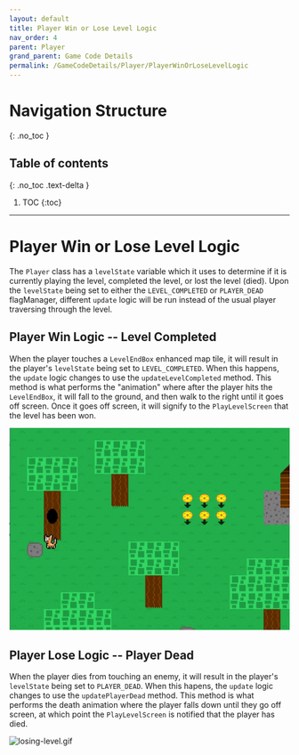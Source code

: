 ```yaml
---
layout: default
title: Player Win or Lose Level Logic
nav_order: 4
parent: Player
grand_parent: Game Code Details
permalink: /GameCodeDetails/Player/PlayerWinOrLoseLevelLogic
---
```


# Navigation Structure
{: .no_toc }

## Table of contents
{: .no_toc .text-delta }

1. TOC
{:toc}

---

# Player Win or Lose Level Logic

The `Player` class has a `levelState` variable which it uses to determine if it is currently playing the level, completed the level,
or lost the level (died). Upon the `levelState` being set to either the `LEVEL_COMPLETED` or `PLAYER_DEAD` flagManager,
different `update` logic will be run instead of the usual player traversing through the level.

## Player Win Logic -- Level Completed

When the player touches a `LevelEndBox` enhanced map tile, it will result in the player's `levelState` being set to `LEVEL_COMPLETED`.
When this happens, the `update` logic changes to use the `updateLevelCompleted` method. This method is what performs the "animation" where after the player hits
the `LevelEndBox`, it will fall to the ground, and then walk to the right until it goes off screen. Once it goes off screen, it will signify
to the `PlayLevelScreen` that the level has been won.

![level-completed.gif](../../../assets/images/completing-level.gif)

## Player Lose Logic -- Player Dead
 
When the player dies from touching an enemy, it will result in the player's `levelState` being set to `PLAYER_DEAD`. When this hapens,
the `update` logic changes to use the `updatePlayerDead` method. This method is what performs the death animation where the player falls down until they go
off screen, at which point the `PlayLevelScreen` is notified that the player has died.

![losing-level.gif](../../../assets/images/losing-level.gif)
